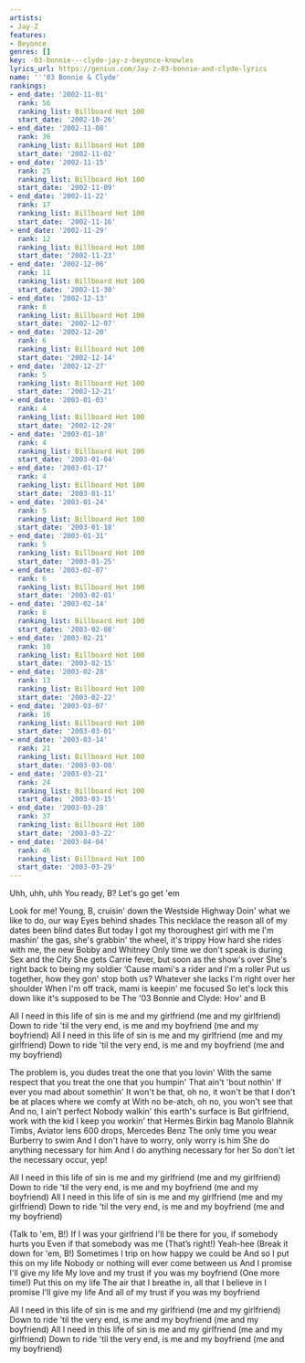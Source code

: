```yaml
---
artists:
- Jay-Z
features:
- Beyonce
genres: []
key: -03-bonnie---clyde-jay-z-beyonce-knowles
lyrics_url: https://genius.com/Jay-z-03-bonnie-and-clyde-lyrics
name: '''03 Bonnie & Clyde'
rankings:
- end_date: '2002-11-01'
  rank: 56
  ranking_list: Billboard Hot 100
  start_date: '2002-10-26'
- end_date: '2002-11-08'
  rank: 36
  ranking_list: Billboard Hot 100
  start_date: '2002-11-02'
- end_date: '2002-11-15'
  rank: 25
  ranking_list: Billboard Hot 100
  start_date: '2002-11-09'
- end_date: '2002-11-22'
  rank: 17
  ranking_list: Billboard Hot 100
  start_date: '2002-11-16'
- end_date: '2002-11-29'
  rank: 12
  ranking_list: Billboard Hot 100
  start_date: '2002-11-23'
- end_date: '2002-12-06'
  rank: 11
  ranking_list: Billboard Hot 100
  start_date: '2002-11-30'
- end_date: '2002-12-13'
  rank: 8
  ranking_list: Billboard Hot 100
  start_date: '2002-12-07'
- end_date: '2002-12-20'
  rank: 6
  ranking_list: Billboard Hot 100
  start_date: '2002-12-14'
- end_date: '2002-12-27'
  rank: 5
  ranking_list: Billboard Hot 100
  start_date: '2002-12-21'
- end_date: '2003-01-03'
  rank: 4
  ranking_list: Billboard Hot 100
  start_date: '2002-12-28'
- end_date: '2003-01-10'
  rank: 4
  ranking_list: Billboard Hot 100
  start_date: '2003-01-04'
- end_date: '2003-01-17'
  rank: 4
  ranking_list: Billboard Hot 100
  start_date: '2003-01-11'
- end_date: '2003-01-24'
  rank: 5
  ranking_list: Billboard Hot 100
  start_date: '2003-01-18'
- end_date: '2003-01-31'
  rank: 5
  ranking_list: Billboard Hot 100
  start_date: '2003-01-25'
- end_date: '2003-02-07'
  rank: 6
  ranking_list: Billboard Hot 100
  start_date: '2003-02-01'
- end_date: '2003-02-14'
  rank: 8
  ranking_list: Billboard Hot 100
  start_date: '2003-02-08'
- end_date: '2003-02-21'
  rank: 10
  ranking_list: Billboard Hot 100
  start_date: '2003-02-15'
- end_date: '2003-02-28'
  rank: 13
  ranking_list: Billboard Hot 100
  start_date: '2003-02-22'
- end_date: '2003-03-07'
  rank: 16
  ranking_list: Billboard Hot 100
  start_date: '2003-03-01'
- end_date: '2003-03-14'
  rank: 21
  ranking_list: Billboard Hot 100
  start_date: '2003-03-08'
- end_date: '2003-03-21'
  rank: 24
  ranking_list: Billboard Hot 100
  start_date: '2003-03-15'
- end_date: '2003-03-28'
  rank: 37
  ranking_list: Billboard Hot 100
  start_date: '2003-03-22'
- end_date: '2003-04-04'
  rank: 46
  ranking_list: Billboard Hot 100
  start_date: '2003-03-29'
---
```

Uhh, uhh, uhh
You ready, B?
Let's go get 'em


Look for me!
Young, B, cruisin' down the Westside Highway
Doin' what we like to do, our way
Eyes behind shades
This necklace the reason all of my dates been blind dates
But today I got my thoroughest girl with me
I'm mashin' the gas, she's grabbin' the wheel, it's trippy
How hard she rides with me, the new Bobby and Whitney
Only time we don't speak is during Sex and the City
She gets Carrie fever, but soon as the show's over
She's right back to being my soldier
‘Cause mami's a rider and I'm a roller
Put us together, how they gon' stop both us?
Whatever she lacks I'm right over her shoulder
When I'm off track, mami is keepin' me focused
So let's lock this down like it's supposed to be
The '03 Bonnie and Clyde: Hov' and B


All I need in this life of sin is me and my girlfriend (me and my girlfriend)
Down to ride 'til the very end, is me and my boyfriend (me and my boyfriend)
All I need in this life of sin is me and my girlfriend (me and my girlfriend)
Down to ride 'til the very end, is me and my boyfriend (me and my boyfriend)


The problem is, you dudes treat the one that you lovin'
With the same respect that you treat the one that you humpin'
That ain't 'bout nothin'
If ever you mad about somethin'
It won't be that, oh no, it won't be that
I don't be at places where we comfy at
With no be-atch, oh no, you won't see that
And no, I ain't perfect
Nobody walkin' this earth's surface is
But girlfriend, work with the kid
I keep you workin' that Hermès Birkin bag
Manolo Blahnik Timbs, Aviator lens
600 drops, Mercedes Benz
The only time you wear Burberry to swim
And I don't have to worry, only worry is him
She do anything necessary for him
And I do anything necessary for her
So don't let the necessary occur, yep!


All I need in this life of sin is me and my girlfriend (me and my girlfriend)
Down to ride 'til the very end, is me and my boyfriend (me and my boyfriend)
All I need in this life of sin is me and my girlfriend (me and my girlfriend)
Down to ride 'til the very end, is me and my boyfriend (me and my boyfriend)


(Talk to 'em, B!) If I was your girlfriend
I'll be there for you, if somebody hurts you
Even if that somebody was me (That’s right!)
Yeah-hee (Break it down for 'em, B!)
Sometimes I trip on how happy we could be
And so I put this on my life
Nobody or nothing will ever come between us
And I promise I'll give my life
My love and my trust if you was my boyfriend (One more time!)
Put this on my life
The air that I breathe in, all that I believe in
I promise I'll give my life
And all of my trust if you was my boyfriend


All I need in this life of sin is me and my girlfriend (me and my girlfriend)
Down to ride 'til the very end, is me and my boyfriend (me and my boyfriend)
All I need in this life of sin is me and my girlfriend (me and my girlfriend)
Down to ride 'til the very end, is me and my boyfriend (me and my boyfriend)
